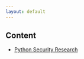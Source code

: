 ```yaml
---
layout: default
---
```

## Content


<!-- * [siddhis overview](./vfstct/siddhis_overview.html) -->
* [Python Security Research](./vfstct/research.html)

